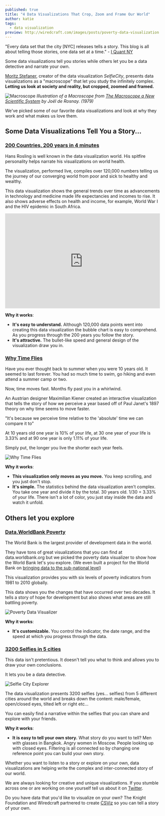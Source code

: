 ```yaml
---
published: true
title: "4 Data Visualizations That Crop, Zoom and Frame Our World"
author: katie
tags:
  - data visualization
preview: http://wiredcraft.com/images/posts/poverty-data-visualization.png
---
```


"Every data set that the city [NYC] releases tells a story. This blog is all about telling those stories, one data set at a time." - [I Quant NY](http://iquantny.tumblr.com/)

Some data visualizations tell you stories while others let you be a data detective and narrate your own.

<!-- more -->

[Moritz Stefaner](http://visualized.com/2014/presents/moritz-stefaner/), creator of the data visualization *SelfieCity*, presents data visualizations as a "macroscope" that let you study the infinitely complex. **Letting us look at society and reality, but cropped, zoomed and framed.**

![Macroscope](//wiredcraft.com/images/posts/macroscope.png)
*Illustration of a Macroscope from [The Macroscope a New Scientific System](http://pespmc1.vub.ac.be/macroscope/default.html) by Joël de Rosnay. (1979)*

We've picked some of our favorite data visualizations and look at why they work and what makes us love them.

## Some Data Visualizations Tell You a Story...

### [200 Countries, 200 years in 4 minutes](https://www.youtube.com/watch?feature=player_embedded&v=jbkSRLYSojo)

Hans Rosling is well known in the data visualization world. His spitfire personality helps narrate his visualizations on world health.

The visualization, performed live, compiles over 120,000 numbers telling us the journey of our converging world from poor and sick to healthy and wealthy.

This data visualization shows the general trends over time as advancements in technology and medicine made life expectancies and incomes to rise. It also shows adverse effects on health and income, for example, World War I and the HIV epidemic in South Africa.

<div style="position: relative;padding-bottom: 56.25%;padding-top: 25px;height: 0;">
  <iframe style="position: absolute;top: 0;left: 0;width: 100%;height: 100%;" width="560" height="315" src="https://www.youtube.com/embed/jbkSRLYSojo" frameborder="0" allowfullscreen></iframe>
</div>

**Why it works**:

- **It's easy to understand.** Although 120,000 data points went into creating this data visualization the bubble chart is easy to comprehend. As you progress through the 200 years you follow the story.
- **It's attractive.** The bullet-like speed and general design of the visualization draw you in.

### [Why Time Flies](http://www.maximiliankiener.com/digitalprojects/time/time-flies.gif)

Have you ever thought back to summer when you were 10 years old. It seemed to last forever. You had so much time to swim, go hiking and even attend a summer camp or two.

Now, time moves fast. Months fly past you in a whirlwind.

An Austrian designer Maximilian Kiener created an interactive visualization that tells the story of how we perceive a year based off of Paul Janet's 1897 theory on why time seems to move faster.

"It's because we perceive time relative to the 'absolute' time we can compare it to"

At 10 years old one year is 10% of your life, at 30 one year of your life is 3.33% and at 90 one year is only 1.11% of your life.

Simply put, the longer you live the shorter each year feels.

![Why Time Flies](//wiredcraft.com/images/posts/time-flies.gif)

**Why it works**:

- **This visualization only moves as you move.** You keep scrolling, and you just don't stop.
- **It's simple.** The statistics behind the data visualization aren't complex. You take one year and divide it by the total. 30 years old. 1/30 = 3.33% of your life. There isn't a lot of color, you just stay inside the data and watch it unfold.  

## Others let you explore

### [Data.WorldBank Poverty](http://povertydata.worldbank.org/MAPvisualizer/DVMap.html)

The World Bank is the largest provider of development data in the world.

They have tons of great visualizations that you can find at data.worldbank.org but we picked the poverty data visualizer to show how the World Bank let's you explore. (We even built a project for the World Bank on [bringing data to the sub-national level](http://wiredcraft.com/blog/bringing-the-world-bank-data-to-sub-national-levels/))

This visualization provides you with six levels of poverty indicators from 1981 to 2010 globally.

This data shows you the changes that have occurred over two decades. It tells a story of hope for development but also shows what areas are still battling poverty.

![Poverty Data Visualizer](//wiredcraft.com/images/posts/poverty-data-visualization.png)

**Why it works**:

- **It's customizable.** You control the indicator, the date range, and the speed at which you progress through the data.

### [3200 Selfies in 5 cities](https://selfiecity.net/selfiexploratory/)

This data isn't pretentious. It doesn't tell you what to think and allows you to draw your own conclusions.

It lets you be a data detective.

![Selfie City Explorer](//wiredcraft.com/images/posts/selfie-city-exploratory.png)

The data visualization presents 3200 selfies (yes... selfies) from 5 different cities around the world and breaks down the content: male/female, open/closed eyes, tilted left or right etc...

You can easily find a narrative within the selfies that you can share and explore with your friends.

**Why it works**:

- **It is easy to tell your own story.** What story do you want to tell? Men with glasses in Bangkok. Angry women in Moscow. People looking up with closed eyes. Filtering is all connected so by changing one reference point you can build your own story.

Whether you want to listen to a story or explore on your own, data visualizations are helping write the complex and inter-connected story of our world.

We are always looking for creative and unique visualizations. If you stumble across one or are working on one yourself tell us about it on [Twitter](https://twitter.com/wiredcraft).  

Do you have data that you'd like to visualize on your own? The Knight Foundation and Wiredcraft partnered to create [CSViz](http://csviz.org/) so you can tell a story of your own.
